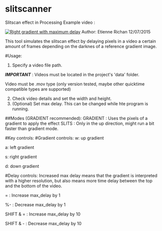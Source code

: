 # slitscanner
Slitscan effect in Processing
Example video :

[![Right gradient with maximum delay](https://www.youtube.com/watch?v=cNnaRpf-W5U/5.jpg)](https://www.youtube.com/watch?v=cNnaRpf-W5U)
Author:
Etienne Richan
12/07/2015

This tool simulates the slitscan effect by delaying pixels in a video a certain amount of frames depending on the darknes of a reference gradient image.

#Usage:
1. Specify a video file path. 

  ***IMPORTANT*** : Videos must be located in the project's 'data' folder. 
  
  Video must be .mov type (only version tested, maybe other quicktime compatible types are supported)
  
2. Check video details and set the width and height.
3. (Optional) Set max delay. This can be changed while hte program is running.


##Modes (GRADIENT recommended):
  GRADIENT : Uses the pixels of a gradient to apply the effect
  SLITS : Only in the up direction, might run a bit faster than gradient mode. 


#Key controls:
#Gradient controls:
  w: up gradient
  
  a: left gradient
  
  s: right gradient
  
  d: down gradient

#Delay controls:
  Increased max delay means that the gradient is interpreted with a higher resolution, but also means more time delay between the top and the bottom of the video. 

  = : Increase max_delay by 1
  
  %- : Decrease max_delay by 1
  
  SHIFT & = : Increase max_delay by 10

  SHIFT & - : Decrease max_delay by 10
  


